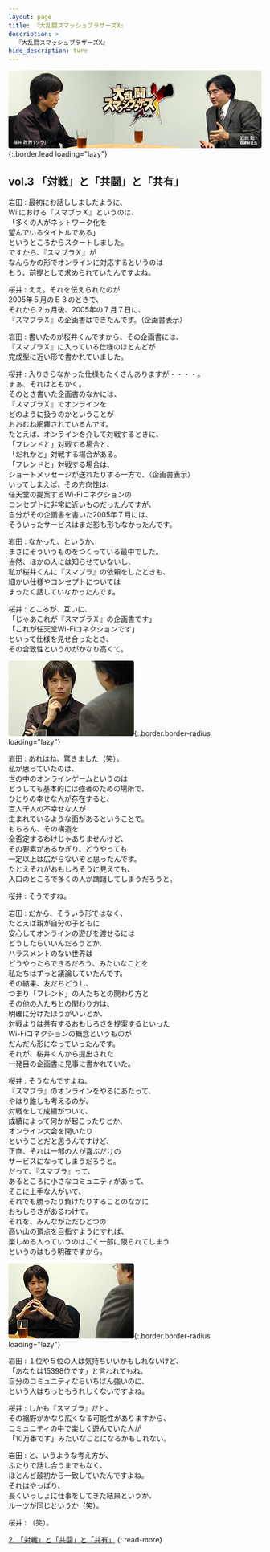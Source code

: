 ```yaml
---
layout: page
title: 『大乱闘スマッシュブラザーズX』
description: >
  『大乱闘スマッシュブラザーズX』
hide_description: ture
---
```


![](/others/interviews/jp/wii/rsbj/vol3/img/mainvisual1.jpg){:.border.lead loading="lazy"}

## vol.3 「対戦」と「共闘」と「共有」

岩田
: 最初にお話ししましたように、<br>Wiiにおける『スマブラＸ』というのは、<br>「多くの人がネットワーク化を<br>望んでいるタイトルである」<br>というところからスタートしました。<br>ですから、『スマブラＸ』が<br>なんらかの形でオンラインに対応するというのは<br>もう、前提として求められていたんですよね。

桜井
: ええ。それを伝えられたのが<br>2005年５月のＥ３のときで、<br>それから２ヵ月後、2005年の７月７日に、<br>『スマブラＸ』の企画書はできたんです。（企画書表示）

岩田
: 書いたのが桜井くんですから、その企画書には、<br>『スマブラＸ』に入っている仕様のほとんどが<br>完成型に近い形で書かれていました。

桜井
: 入りきらなかった仕様もたくさんありますが・・・・。<br>まぁ、それはともかく。<br>そのとき書いた企画書のなかには、<br>『スマブラＸ』でオンラインを<br>どのように扱うのかということが<br>おおむね網羅されているんです。<br>たとえば、オンラインを介して対戦するときに、<br>「フレンドと」対戦する場合と、<br>「だれかと」対戦する場合がある。<br>「フレンドと」対戦する場合は、<br>ショートメッセージが送れたりする一方で、（企画書表示）<br>いってしまえば、その方向性は、<br>任天堂の提案するWi-Fiコネクションの<br>コンセプトに非常に近いものだったんですが、<br>自分がその企画書を書いた2005年７月には、<br>そういったサービスはまだ影も形もなかったんです。

岩田
: なかった、というか、<br>まさにそういうものをつくっている最中でした。<br>当然、ほかの人には知らせていないし、<br>私が桜井くんに『スマブラ』の依頼をしたときも、<br>細かい仕様やコンセプトについては<br>まったく話していなかったんです。

桜井
: ところが、互いに、<br>「じゃあこれが『スマブラＸ』の企画書です」<br>「これが任天堂Wi-Fiコネクションです」<br>といって仕様を見せ合ったとき、<br>その合致性というのがかなり高くて。

![](/others/interviews/jp/wii/rsbj/vol3/img/09.jpg){:.border.border-radius loading="lazy"}

岩田
: あれはね、驚きました（笑）。<br>私が思っていたのは、<br>世の中のオンラインゲームというのは<br>どうしても基本的には強者のための場所で、<br>ひとりの幸せな人が存在すると、<br>百人千人の不幸せな人が<br>生まれているような面があるということで。<br>もちろん、その構造を<br>全否定するわけじゃありませんけど、<br>その要素があるかぎり、どうやっても<br>一定以上は広がらないぞと思ったんです。<br>たとえそれがおもしろそうに見えても、<br>入口のところで多くの人が躊躇してしまうだろうと。

桜井
: そうですね。

岩田
: だから、そういう形ではなく、<br>たとえば親が自分の子どもに<br>安心してオンラインの遊びを渡せるには<br>どうしたらいいんだろうとか、<br>ハラスメントのない世界は<br>どうやったらできるだろう、みたいなことを<br>私たちはずっと議論していたんです。<br>その結果、友だちどうし、<br>つまり「フレンド」の人たちとの関わり方と<br>その他の人たちとの関わり方は、<br>明確に分けたほうがいいとか、<br>対戦よりは共有するおもしろさを提案するといった<br>Wi-Fiコネクションの概念というものが<br>だんだん形になっていったんです。<br>それが、桜井くんから提出された<br>一発目の企画書に見事に書かれていた。

桜井
: そうなんですよね。<br>『スマブラ』のオンラインをやるにあたって、<br>やはり誰しも考えるのが、<br>対戦をして成績がついて、<br>成績によって何かが起こったりとか、<br>オンライン大会を開いたり<br>ということだと思うんですけど、<br>正直、それは一部の人が喜ぶだけの<br>サービスになってしまうだろうと。<br>だって、『スマブラ』って、<br>あるところに小さなコミュニティがあって、<br>そこに上手な人がいて、<br>それでも勝ったり負けたりすることのなかに<br>おもしろさがあるわけで。<br>それを、みんながただひとつの<br>高い山の頂点を目指すようにすれば、<br>楽しめる人っていうのはごく一部に限られてしまう<br>というのはもう明確ですから。

![](/others/interviews/jp/wii/rsbj/vol3/img/11.jpg){:.border.border-radius loading="lazy"}

岩田
: １位や５位の人は気持ちいいかもしれないけど、<br>「あなたは15398位です」と言われてもね。<br>自分のコミュニティならいちばん強いのに、<br>という人はちっともうれしくないですよね。

桜井
: しかも『スマブラ』だと、<br>その裾野がかなり広くなる可能性がありますから、<br>コミュニティの中で楽しく遊んでいた人が<br>「10万番です」みたいなことになるかもしれない。

岩田
: と、いうような考え方が、<br>ふたりで話し合うまでもなく、<br>ほとんど最初から一致していたんですよね。<br>それはやっぱり、<br>長くいっしょに仕事をしてきた結果というか、<br>ルーツが同じというか（笑）。

桜井
: （笑）。

[2. 「対戦」と「共闘」と「共有」](2.md)
{:.read-more}

